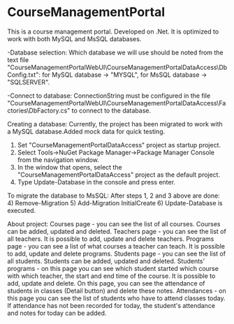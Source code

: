 # CourseManagementPortal
This is a course management portal. Developed on .Net. It is optimized to work with both MySQL and MsSQL databases.

-Database selection:
Which database we will use should be noted from the text file "CourseManagementPortalWebUI\CourseManagementPortalDataAccess\DbConfig.txt": 
    for MySQL database -> "MYSQL", 
    for MsSQL database -> "SQLSERVER".

-Connect to database:
ConnectionString must be configured in the file "CourseManagementPortalWebUI\CourseManagementPortalDataAccess\Factories\DbFactory.cs" to connect to the database.

Creating a database:
Currently, the project has been migrated to work with a MySQL database.Added mock data for quick testing.
1) Set "CourseManagementPortalDataAccess" project as startup project.
2) Select Tools->NuGet Package Manager->Package Manager Console from the navigation window.
3) In the window that opens, select the "CourseManagementPortalDataAccess" project as the default project.
4) Type Update-Database in the console and press enter.

To migrate the database to MsSQL:
After steps 1, 2 and 3 above are done:
4) Remove-Migration
5) Add-Migration InitialCreate
6) Update-Database is executed.

About project:
Courses page - you can see the list of all courses. Courses can be added, updated and deleted.
Teachers page - you can see the list of all teachers. It is possible to add, update and delete teachers.
Programs page - you can see a list of what courses a teacher can teach. It is possible to add, update and delete programs.
Students page - you can see the list of all students. Students can be added, updated and deleted.
Students' programs - on this page you can see which student started which course with which teacher, the start and end time of the course. It is possible to add, update and delete. On this page, you can see the attendance of students in classes (Detail button) and delete these notes.
Attendances - on this page you can see the list of students who have to attend classes today. If attendance has not been recorded for today, the student's attendance and notes for today can be added.
